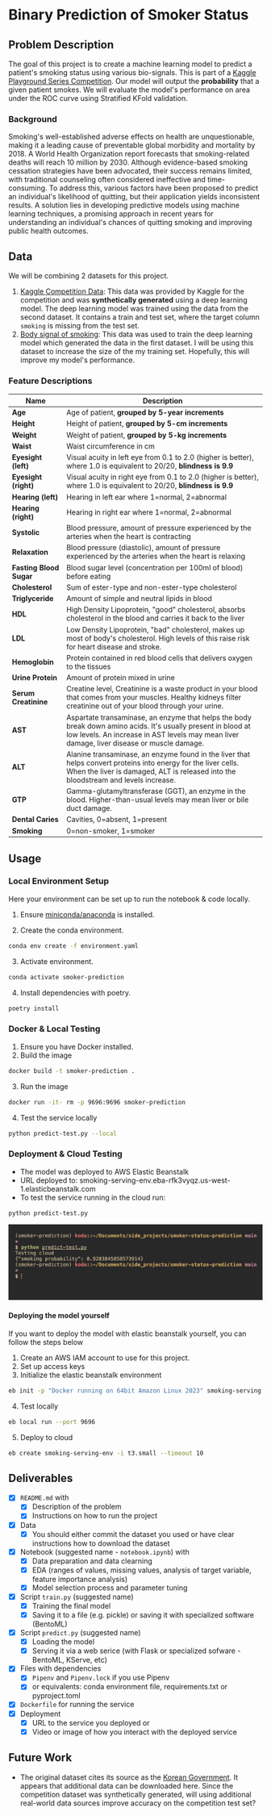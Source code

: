 # Binary Prediction of Smoker Status

## Problem Description

The goal of this project is to create a machine learning model to predict a patient's smoking status using various bio-signals. This is part of a [Kaggle Playground Series Competition](https://www.kaggle.com/competitions/playground-series-s3e24). Our model will output the **probability** that a given patient smokes. We will evaluate the model's performance on area under the ROC curve using Stratified KFold validation.

### Background

Smoking's well-established adverse effects on health are unquestionable, making it a leading cause of preventable global morbidity and mortality by 2018. A World Health Organization report forecasts that smoking-related deaths will reach 10 million by 2030. Although evidence-based smoking cessation strategies have been advocated, their success remains limited, with traditional counseling often considered ineffective and time-consuming. To address this, various factors have been proposed to predict an individual's likelihood of quitting, but their application yields inconsistent results. A solution lies in developing predictive models using machine learning techniques, a promising approach in recent years for understanding an individual's chances of quitting smoking and improving public health outcomes.

## Data

We will be combining 2 datasets for this project.

1. [Kaggle Competition Data](https://www.kaggle.com/competitions/playground-series-s3e24/data): This data was provided by Kaggle for the competition and was **synthetically generated** using a deep learning model. The deep learning model was trained using the data from the second dataset. It contains a train and test set, where the target column `smoking` is missing from the test set.
2. [Body signal of smoking](https://www.kaggle.com/datasets/kukuroo3/body-signal-of-smoking/data): This data was used to train the deep learning model which generated the data in the first dataset. I will be using this dataset to increase the size of the my training set. Hopefully, this will improve my model's performance.

### Feature Descriptions

| Name | Description |
| ---- | ----------- |
| **Age** | Age of patient, **grouped by 5-year increments** |
| **Height** | Height of patient, **grouped by 5-cm increments** |
| **Weight** | Weight of patient, **grouped by 5-kg increments** |
| **Waist** | Waist circumference in cm|
| **Eyesight (left)** | Visual acuity in left eye from 0.1 to 2.0 (higher is better), where 1.0 is equivalent to 20/20, **blindness is 9.9** |
| **Eyesight (right)** | Visual acuity in right eye from 0.1 to 2.0 (higher is better), where 1.0 is equivalent to 20/20, **blindness is 9.9** |
| **Hearing (left)** | Hearing in left ear where 1=normal, 2=abnormal |
| **Hearing (right)** | Hearing in right ear where 1=normal, 2=abnormal |
| **Systolic** | Blood pressure, amount of pressure experienced by the arteries when the heart is contracting |
| **Relaxation** | Blood pressure (diastolic), amount of pressure experienced by the arteries when the heart is relaxing |
| **Fasting Blood Sugar** | Blood sugar level (concentration per 100ml of blood) before eating |
| **Cholesterol** | Sum of ester-type and non-ester-type cholesterol |
| **Triglyceride** | Amount of simple and neutral lipids in blood |
| **HDL** | High Density Lipoprotein, "good" cholesterol, absorbs cholesterol in the blood and carries it back to the liver |
| **LDL** | Low Density Lipoprotein, "bad" cholesterol, makes up most of body's cholesterol. High levels of this raise risk for heart disease and stroke. |
| **Hemoglobin** | Protein contained in red blood cells that delivers oxygen to the tissues |
| **Urine Protein** | Amount of protein mixed in urine |
| **Serum Creatinine** | Creatine level, Creatinine is a waste product in your blood that comes from your muscles. Healthy kidneys filter creatinine out of your blood through your urine. |
| **AST** | Aspartate transaminase, an enzyme that helps the body break down amino acids. It's usually present in blood at low levels. An increase in AST levels may mean liver damage, liver disease or muscle damage. |
| **ALT** | Alanine transaminase, an enzyme found in the liver that helps convert proteins into energy for the liver cells. When the liver is damaged, ALT is released into the bloodstream and levels increase. |
| **GTP** | Gamma-glutamyltransferase (GGT), an enzyme in the blood. Higher-than-usual levels may mean liver or bile duct damage. |
| **Dental Caries** | Cavities, 0=absent, 1=present |
| **Smoking** | 0=non-smoker, 1=smoker |

## Usage

### Local Environment Setup

Here your environment can be set up to run the notebook & code locally.

1. Ensure [miniconda/anaconda](https://conda.io/projects/conda/en/latest/user-guide/install/index.html) is installed.

2. Create the conda environment.

  ```bash
  conda env create -f environment.yaml
  ```

3. Activate environment.

  ```bash
  conda activate smoker-prediction
  ```

4. Install dependencies with poetry.

```bash
poetry install
```

### Docker & Local Testing

1. Ensure you have Docker installed.
2. Build the image

```bash
docker build -t smoker-prediction .
```

3. Run the image

```bash
docker run -it- rm -p 9696:9696 smoker-prediction
```

4. Test the service locally

```bash
python predict-test.py --local
```

### Deployment & Cloud Testing

- The model was deployed to AWS Elastic Beanstalk
- URL deployed to: smoking-serving-env.eba-rfk3vyqz.us-west-1.elasticbeanstalk.com
- To test the service running in the cloud run:

```bash
python predict-test.py
```

![Testing EB service](images/testing_eb.png)

#### Deploying the model yourself

If you want to deploy the model with elastic beanstalk yourself, you can follow the steps below

1. Create an AWS IAM account to use for this project.
2. Set up access keys
3. Initialize the elastic beanstalk environment

```bash
eb init -p "Docker running on 64bit Amazon Linux 2023" smoking-serving -r <your-region>
```

4. Test locally

```bash
eb local run --port 9696
```

5. Deploy to cloud

```bash
eb create smoking-serving-env -i t3.small --timeout 10
```

## Deliverables

- [x] `README.md` with
  - [x] Description of the problem
  - [x] Instructions on how to run the project
- [x] Data
  - [x] You should either commit the dataset you used or have clear instructions how to download the dataset
- [x] Notebook (suggested name - `notebook.ipynb`) with
  - [x] Data preparation and data clearning
  - [x] EDA (ranges of values, missing values, analysis of target variable, feature importance analysis)
  - [x] Model selection process and parameter tuning
- [x] Script `train.py` (suggested name)
  - [x] Training the final model
  - [x] Saving it to a file (e.g. pickle) or saving it with specialized software (BentoML)
- [x] Script `predict.py` (suggested name)
  - [x] Loading the model
  - [x] Serving it via a web serice (with Flask or specialized sofware - BentoML, KServe, etc)
- [x] Files with dependencies
  - [x] `Pipenv` and `Pipenv.lock` if you use Pipenv
  - [x] or equivalents: conda environment file, requirements.txt or pyproject.toml
- [x] `Dockerfile` for running the service
- [x] Deployment
  - [x] URL to the service you deployed or
  - [x] Video or image of how you interact with the deployed service

## Future Work

- The original dataset cites its source as the [Korean Government](https://www.data.go.kr/data/15007122/fileData.do#/tab-layer-file). It appears that additional data can be downloaded here. Since the competition dataset was synthetically generated, will using additional real-world data sources improve accuracy on the competition test set?
